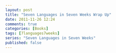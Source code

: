 ```yaml
---
layout: post
title: "Seven Languages in Seven Weeks Wrap Up"
date: 2011-11-26 12:24
comments: true
categories: [Books]
tags: [7languages7weeks]
series: "Seven Languages in Seven Weeks"
published: false
---
```

